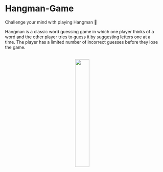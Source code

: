# Hangman-Game
Challenge your mind with playing Hangman 💭

Hangman is a classic word guessing game in which one player thinks of a word and the other player tries to guess it by suggesting letters one at a time. The player has a limited number of incorrect guesses before they lose the game.

<div align="center">
  <br>
  <a rel="nofollow" href="https://thisiszahrasadeghi.github.io/git/">
    <img width="30%" src="https://github.com/thisiszahrasadeghi/Hangman-Game/assets/170200995/09bf9bc0-ec10-4e18-a0b1-e7362be06ddd")

  </a>
</div>
